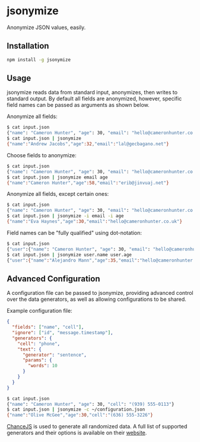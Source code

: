 # jsonymize
Anonymize JSON values, easily.

## Installation
```bash
npm install -g jsonymize
```

## Usage
jsonymize reads data from standard input, anonymizes, then writes to
standard output. By default all fields are anonymized, however, specific field
names can be passed as arguments as shown below.

Anonymize all fields:
```bash
$ cat input.json
{"name": "Cameron Hunter", "age": 30, "email": "hello@cameronhunter.co.uk"}
$ cat input.json | jsonymize
{"name":"Andrew Jacobs","age":32,"email":"lal@gecbagano.net"}
```

Choose fields to anonymize:
```bash
$ cat input.json
{"name": "Cameron Hunter", "age": 30, "email": "hello@cameronhunter.co.uk"}
$ cat input.json | jsonymize email age
{"name":"Cameron Hunter","age":58,"email":"erib@jinvuaj.net"}
```

Anonymize all fields, except certain ones:
```bash
$ cat input.json
{"name": "Cameron Hunter", "age": 30, "email": "hello@cameronhunter.co.uk"}
$ cat input.json | jsonymize -i email -i age
{"name":"Eva Haynes","age":30,"email":"hello@cameronhunter.co.uk"}
```

Field names can be "fully qualified" using dot-notation:
```bash
$ cat input.json
{"user":{"name": "Cameron Hunter", "age": 30, "email": "hello@cameronhunter.co.uk"}}
$ cat input.json | jsonymize user.name user.age
{"user":{"name":"Alejandro Mann","age":35,"email":"hello@cameronhunter.co.uk"}}
```

## Advanced Configuration
A configuration file can be passed to jsonymize, providing advanced control
over the data generators, as well as allowing configurations to be shared.

Example configuration file:
```json
{
  "fields": ["name", "cell"],
  "ignore": ["id", "message.timestamp"],
  "generators": {
    "cell": "phone",
    "text": {
      "generator": "sentence",
      "params": {
        "words": 10
      }
    }
  }
}
```

```bash
$ cat input.json
{"name": "Cameron Hunter", "age": 30, "cell": "(939) 555-0113"}
$ cat input.json | jsonymize -c ~/configuration.json
{"name":"Olive McGee","age":30,"cell":"(636) 555-3226"}
```

[ChanceJS](https://github.com/victorquinn/chancejs) is used to generate all
randomized data. A full list of supported generators and their options is
available on their [website](http://chancejs.com).
